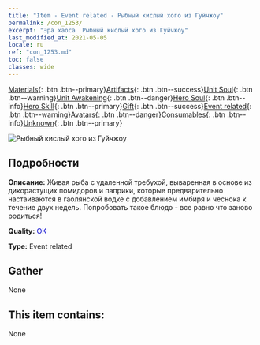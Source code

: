 ```yaml
---
title: "Item - Event related - Рыбный кислый хого из Гуйчжоу"
permalink: /con_1253/
excerpt: "Эра хаоса  Рыбный кислый хого из Гуйчжоу"
last_modified_at: 2021-05-05
locale: ru
ref: "con_1253.md"
toc: false
classes: wide
---
```

 [Materials](/ItemsRU/){: .btn .btn--primary}[Artifacts](/ItemsRU/Artifacts/){: .btn .btn--success}[Unit Soul](/ItemsRU/UnitSoul/){: .btn .btn--warning}[Unit Awakening](/ItemsRU/UnitAwakening/){: .btn .btn--danger}[Hero Soul](/ItemsRU/HeroSoul/){: .btn .btn--info}[Hero Skill](/ItemsRU/HeroSkill/){: .btn .btn--primary}[Gift](/ItemsRU/Gift/){: .btn .btn--success}[Event related](/ItemsRU/Events/){: .btn .btn--warning}[Avatars](/ItemsRU/Avatars/){: .btn .btn--danger}[Consumables](/ItemsRU/Consumables/){: .btn .btn--info}[Unknown](/ItemsRU/Unknown/){: .btn .btn--primary}

 ![Рыбный кислый хого из Гуйчжоу](/images/t/i_81533331.png)

## Подробности
 **Описание:** Живая рыба с удаленной требухой, вываренная в основе из дикорастущих помидоров и паприки, которые предварительно настаиваются в гаолянской водке с добавлением имбиря и чеснока к течение двух недель. Попробовать такое блюдо - все равно что заново родиться!

 **Quality:** <span style="color: #0000CD">OK</span>

 **Type:** Event related

## Gather

  None

## This item contains:

  None

